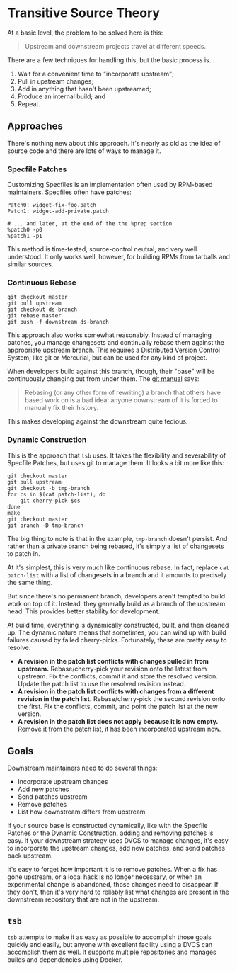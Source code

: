 Transitive Source Theory
========================

At a basic level, the problem to be solved here is this:

> Upstream and downstream projects travel at different speeds.

There are a few techniques for handling this, but the basic process is...

1. Wait for a convenient time to "incorporate upstream";
2. Pull in upstream changes;
3. Add in anything that hasn't been upstreamed;
4. Produce an internal build; and
5. Repeat.

Approaches
----------

There's nothing new about this approach. It's nearly as old as the idea of
source code and there are lots of ways to manage it.

### Specfile Patches

Customizing Specfiles is an implementation often used by RPM-based maintainers.
Specfiles often have patches:

    Patch0: widget-fix-foo.patch
    Patch1: widget-add-private.patch

    # ... and later, at the end of the the %prep section
    %patch0 -p0
    %patch1 -p1

This method is time-tested, source-control neutral, and very well understood.
It only works well, however, for building RPMs from tarballs and similar
sources.

### Continuous Rebase

    git checkout master
    git pull upstream
    git checkout ds-branch
    git rebase master
    git push -f downstream ds-branch

This approach also works somewhat reasonably. Instead of managing patches, you
manage changesets and continually rebase them against the appropriate upstream
branch. This requires a Distributed Version Control System, like git or
Mercurial, but can be used for any kind of project.

When developers build against this branch, though, their "base" will be
continuously changing out from under them. The [git
manual](https://git-scm.com/docs/git-rebase) says:

> Rebasing (or any other form of rewriting) a branch that others have based
> work on is a bad idea: anyone downstream of it is forced to manually fix
> their history.

This makes developing against the downstream quite tedious.

### Dynamic Construction

This is the approach that `tsb` uses. It takes the flexibility and severability
of Specfile Patches, but uses git to manage them. It looks a bit more like this:

    git checkout master
    git pull upstream
    git checkout -b tmp-branch
    for cs in $(cat patch-list); do
        git cherry-pick $cs
    done
    make
    git checkout master
    git branch -D tmp-branch

The big thing to note is that in the example, `tmp-branch` doesn't persist. And
rather than a private branch being rebased, it's simply a list of changesets to
patch in.

At it's simplest, this is very much like continuous rebase. In fact, replace
`cat patch-list` with a list of changesets in a branch and it amounts to
precisely the same thing.

But since there's no permanent branch, developers aren't tempted to build work
on top of it. Instead, they generally build as a branch of the upstream head.
This provides better stability for development.

At build time, everything is dynamically constructed, built, and then cleaned
up. The dynamic nature means that sometimes, you can wind up with build failures
caused by failed cherry-picks. Fortunately, these are pretty easy to resolve:

 - **A revision in the patch list conflicts with changes pulled in from
   upstream.** Rebase/cherry-pick your revision onto the latest from upstream.
   Fix the conflicts, commit it and store the resolved version. Update the
   patch list to use the resolved revision instead.
 - **A revision in the patch list conflicts with changes from a different
   revision in the patch list.** Rebase/cherry-pick the second revision onto
   the first. Fix the conflicts, commit, and point the patch list at the new
   version.
 - **A revision in the patch list does not apply because it is now empty.**
   Remove it from the patch list, it has been incorporated upstream now.

Goals
-----

Downstream maintainers need to do several things:

 - Incorporate upstream changes
 - Add new patches
 - Send patches upstream
 - Remove patches
 - List how downstream differs from upstream

If your source base is constructed dynamically, like with the Specfile Patches
or the Dynamic Construction, adding and removing patches is easy. If your
downstream strategy uses DVCS to manage changes, it's easy to incorporate the
upstream changes, add new patches, and send patches back upstream.

It's easy to forget how important it is to remove patches. When a fix has gone
upstream, or a local hack is no longer necessary, or when an experimental
change is abandoned, those changes need to disappear. If they don't, then it's
very hard to reliably list what changes are present in the downstream
repository that are not in the upstream.

`tsb`
-----

`tsb` attempts to make it as easy as possible to accomplish those goals quickly
and easily, but anyone with excellent facility using a DVCS can accomplish them
as well. It supports multiple repositories and manages builds and dependencies
using Docker.
